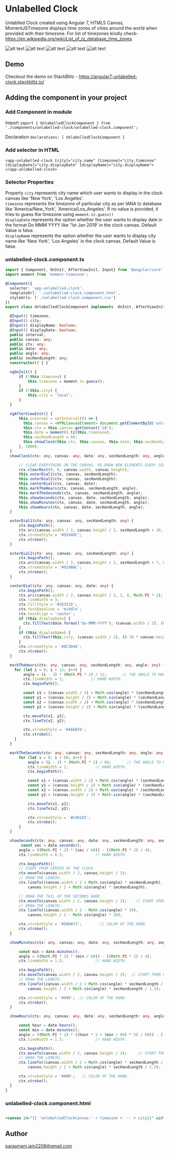 # Unlabelled Clock

Unlablled Clock created using Angular 7, HTML5 Canvas, MomentJSTimezone displays time zones of cities around the world when provided with their timezone. For list of timezones kindly check- https://en.wikipedia.org/wiki/List_of_tz_database_time_zones 

![alt text](img/chrome-unlabelled-clock.jpg)
![alt text](img/edge-unlabelled-clock.jpg)
![alt text](img/firefox-unlabelled-clock.jpg)
![alt text](img/ie11-unlabelled-clock.jpg)
![alt text](img/opera-unlabelled-clock.jpg)

## Demo

Checkout the demo on StackBlitz - https://angular7-unlabelled-clock.stackblitz.io/

## Adding the component in your project

### Add Component in module
Import
`
import { UnlabelledClockComponent } from './components/unlabelled-clock/unlabelled-clock.component';
`

Declaration
`
declarations: [
     UnlabelledClockComponent
  ]
`

### Add selector in HTML

```
<app-unlabelled-clock [city]="city.name" [timezone]="city.timezone" [displayDate]="city.displayDate" [displayName]="city.displayName"></app-unlabelled-clock>
```
### Selector Properties

Property `city` represents city name which user wants to display in the clock canvas like 'New York', 'Los Angeles'.
<br/>
`timezone` represents the timezone of particular city as per IANA tz database like 'America/New_York', 'America/Los_Angeles'.
If no value is provided, it tries to guess the timezone using `moment.tz.guess()`
<br/>
`displayDate` represents the option whether the user wants to display date in the format Do MMM YYYY like '1st Jan 2019' in the clock canvas. Default Value is false.
<br/>
`displayName` represents the option whether the user wants to display city name like 'New York', 'Los Angeles' in the clock canvas. Default Value is false.

### unlabelled-clock.component.ts
``` typescript
import { Component, OnInit, AfterViewInit, Input} from '@angular/core';
import moment from 'moment-timezone';

@Component({
  selector: 'app-unlabelled-clock',
  templateUrl: './unlabelled-clock.component.html',
  styleUrls: ['./unlabelled-clock.component.css']
})
export class UnlabelledClockComponent implements  OnInit, AfterViewInit {

  @Input() timezone;
  @Input() city;
  @Input() displayName: boolean;
  @Input() displayDate: boolean;
  public interval;
  public canvas: any;
  public ctx: any;
  public date: any;
  public angle: any;
  public secHandLength: any;
  constructor() { }

  ngOnInit() {
      if (!this.timezone) {
          this.timezone = moment.tz.guess();
      }
      if (!this.city) {
          this.city = 'local';
      }
  }

  ngAfterViewInit() {
      this.interval = setInterval(() => {
        this.canvas = <HTMLCanvasElement> document.getElementById('unlabelledClockCanvas-' + this.timezone + '-' + this.city);
        this.ctx = this.canvas.getContext('2d');
        this.date = moment().tz(this.timezone);
        this.secHandLength = 60;
        this.showClock(this.ctx, this.canvas, this.date, this.secHandLength, this.angle);
      }, 1000);
  }
  showClock(ctx: any, canvas: any, date: any, secHandLength: any, angle: any) {

      // CLEAR EVERYTHING ON THE CANVAS. RE-DRAW NEW ELEMENTS EVERY SECOND.
      ctx.clearRect(0, 0, canvas.width, canvas.height);
      this.outerDial1(ctx, canvas, secHandLength);
      this.outerDial2(ctx, canvas, secHandLength);
      this.centerDial(ctx, canvas, date);
      this.markTheHours(ctx, canvas, secHandLength, angle);
      this.markTheSeconds(ctx, canvas, secHandLength, angle);
      this.showSeconds(ctx, canvas, date, secHandLength, angle);
      this.showMinutes(ctx, canvas, date, secHandLength, angle);
      this.showHours(ctx, canvas, date, secHandLength, angle);
  }

  outerDial1(ctx: any, canvas: any, secHandLength: any) {
      ctx.beginPath();
      ctx.arc(canvas.width / 2, canvas.height / 2, secHandLength + 10, 0, Math.PI * 2);
      ctx.strokeStyle = '#92949C';
      ctx.stroke();
  }

  outerDial2(ctx: any, canvas: any, secHandLength: any) {
      ctx.beginPath();
      ctx.arc(canvas.width / 2, canvas.height / 2, secHandLength + 7, 0, Math.PI * 2);
      ctx.strokeStyle = '#929BAC';
      ctx.stroke();
  }

  centerDial(ctx: any, canvas: any, date: any) {
      ctx.beginPath();
      ctx.arc(canvas.width / 2, canvas.height / 2, 2, 0, Math.PI * 2);
      ctx.lineWidth = 3;
      ctx.fillStyle = '#353535';
      ctx.textBaseline = 'middle';
      ctx.textAlign = 'center';
      if (this.displayDate) {
        ctx.fillText(date.format('Do-MMM-YYYY'), (canvas.width / 2), (0.30 * canvas.height));
      }
      if (this.displayName) {
        ctx.fillText(this.city, (canvas.width / 2), (0.70 * canvas.height));
      }
      ctx.strokeStyle = '#0C3D4A';
      ctx.stroke();
  }

  markTheHours(ctx: any, canvas: any, secHandLength: any, angle: any) {
    for (let i = 0; i < 12; i++) {
        angle = (i - 3) * (Math.PI * 2) / 12;       // THE ANGLE TO MARK.
        ctx.lineWidth = 1;            // HAND WIDTH.
        ctx.beginPath();

        const x1 = (canvas.width / 2) + Math.cos(angle) * (secHandLength);
        const y1 = (canvas.height / 2) + Math.sin(angle) * (secHandLength);
        const x2 = (canvas.width / 2) + Math.cos(angle) * (secHandLength - (secHandLength / 7));
        const y2 = (canvas.height / 2) + Math.sin(angle) * (secHandLength - (secHandLength / 7));

        ctx.moveTo(x1, y1);
        ctx.lineTo(x2, y2);

        ctx.strokeStyle = '#466B76';
        ctx.stroke();
    }
  }

  markTheSeconds(ctx: any, canvas: any, secHandLength: any, angle: any) {
      for (let i = 0; i < 60; i++) {
          angle = (i - 3) * (Math.PI * 2) / 60;       // THE ANGLE TO MARK.
          ctx.lineWidth = 1;            // HAND WIDTH.
          ctx.beginPath();

          const x1 = (canvas.width / 2) + Math.cos(angle) * (secHandLength);
          const y1 = (canvas.height / 2) + Math.sin(angle) * (secHandLength);
          const x2 = (canvas.width / 2) + Math.cos(angle) * (secHandLength - (secHandLength / 30));
          const y2 = (canvas.height / 2) + Math.sin(angle) * (secHandLength - (secHandLength / 30));

          ctx.moveTo(x1, y1);
          ctx.lineTo(x2, y2);

          ctx.strokeStyle = '#C4D1D5';
          ctx.stroke();
      }
  }

  showSeconds(ctx: any, canvas: any, date: any, secHandLength: any, angle: any) {
       const sec = date.seconds();
      angle = ((Math.PI * 2) * (sec / 60)) - ((Math.PI * 2) / 4);
      ctx.lineWidth = 0.5;              // HAND WIDTH.

      ctx.beginPath();
      // START FROM CENTER OF THE CLOCK.
      ctx.moveTo(canvas.width / 2, canvas.height / 2);
      // DRAW THE LENGTH.
      ctx.lineTo((canvas.width / 2 + Math.cos(angle) * secHandLength),
          canvas.height / 2 + Math.sin(angle) * secHandLength);

      // DRAW THE TAIL OF THE SECONDS HAND.
      ctx.moveTo(canvas.width / 2, canvas.height / 2);    // START FROM CENTER.
      // DRAW THE LENGTH.
      ctx.lineTo((canvas.width / 2 - Math.cos(angle) * 20),
          canvas.height / 2 - Math.sin(angle) * 20);

      ctx.strokeStyle = '#586A73';        // COLOR OF THE HAND.
      ctx.stroke();
  }

  showMinutes(ctx: any, canvas: any, date: any, secHandLength: any, angle: any) {

      const min = date.minutes();
      angle = ((Math.PI * 2) * (min / 60)) - ((Math.PI * 2) / 4);
      ctx.lineWidth = 1.5;              // HAND WIDTH.

      ctx.beginPath();
      ctx.moveTo(canvas.width / 2, canvas.height / 2);  // START FROM CENTER.
      // DRAW THE LENGTH.
      ctx.lineTo((canvas.width / 2 + Math.cos(angle) * secHandLength / 1.1),
          canvas.height / 2 + Math.sin(angle) * secHandLength / 1.1);

      ctx.strokeStyle = '#999';  // COLOR OF THE HAND.
      ctx.stroke();
  }

  showHours(ctx: any, canvas: any, date: any, secHandLength: any, angle: any) {

      const hour = date.hours();
      const min = date.minutes();
      angle = ((Math.PI * 2) * ((hour * 5 + (min / 60) * 5) / 60)) - ((Math.PI * 2) / 4);
      ctx.lineWidth = 1.5;              // HAND WIDTH.

      ctx.beginPath();
      ctx.moveTo(canvas.width / 2, canvas.height / 2);     // START FROM CENTER.
      // DRAW THE LENGTH.
      ctx.lineTo((canvas.width / 2 + Math.cos(angle) * secHandLength / 1.5),
          canvas.height / 2 + Math.sin(angle) * secHandLength / 1.5);

      ctx.strokeStyle = '#000';   // COLOR OF THE HAND.
      ctx.stroke();
  }
}

```

### unlabelled-clock.component.html

``` html

<canvas id="{{ 'unlabelledClockCanvas-' + timezone + '-' + city}}" width="150" height="150"></canvas>   

```
## Author

parasmani.jain2208@gmail.com

